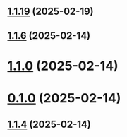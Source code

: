 ## [1.1.19](https://github.com/ErBots/npm-yt/compare/v1.1.6...v1.1.19) (2025-02-19)

## [1.1.6](https://github.com/ErBots/npm-yt/compare/v1.1.0...v1.1.6) (2025-02-14)

# [1.1.0](https://github.com/ErBots/npm-yt/compare/v0.1.0...v1.1.0) (2025-02-14)

# [0.1.0](https://github.com/ErBots/npm-yt/compare/v1.1.4...v0.1.0) (2025-02-14)

## [1.1.4](https://github.com/ErBots/npm-yt/compare/v1.1.3...v1.1.4) (2025-02-14)
